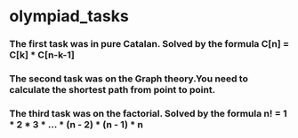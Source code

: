 # olympiad_tasks
### The first task was in pure Catalan. Solved by the formula C[n] = C[k] * C[n-k-1]
### The second task was on the Graph theory.You need to calculate the shortest path from point to point.
### The third task was on the factorial. Solved by the formula n! = 1 * 2 * 3 * ... * (n - 2) * (n - 1) * n
